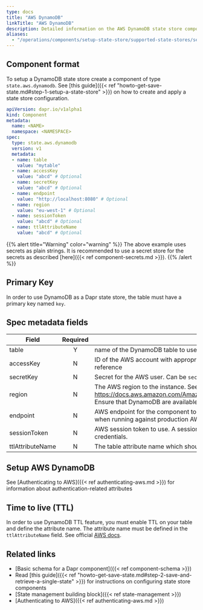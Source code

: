 ```yaml
---
type: docs
title: "AWS DynamoDB"
linkTitle: "AWS DynamoDB"
description: Detailed information on the AWS DynamoDB state store component
aliases:
  - "/operations/components/setup-state-store/supported-state-stores/setup-dynamodb/"
---
```


## Component format

To setup a DynamoDB state store create a component of type `state.aws.dynamodb`. See [this guide]({{< ref "howto-get-save-state.md#step-1-setup-a-state-store" >}}) on how to create and apply a state store configuration.

```yaml
apiVersion: dapr.io/v1alpha1
kind: Component
metadata:
  name: <NAME>
  namespace: <NAMESPACE>
spec:
  type: state.aws.dynamodb
  version: v1
  metadata:
  - name: table
    value: "mytable"
  - name: accessKey
    value: "abcd" # Optional
  - name: secretKey
    value: "abcd" # Optional
  - name: endpoint
    value: "http://localhost:8080" # Optional
  - name: region
    value: "eu-west-1" # Optional
  - name: sessionToken
    value: "abcd" # Optional
  - name: ttlAttributeName
    value: "abcd" # Optional
```

{{% alert title="Warning" color="warning" %}}
The above example uses secrets as plain strings. It is recommended to use a secret store for the secrets as described [here]({{< ref component-secrets.md >}}).
{{% /alert %}}

## Primary Key

In order to use DynamoDB as a Dapr state store, the table must have a primary key named `key`.

## Spec metadata fields

| Field              | Required | Details | Example |
|--------------------|:--------:|---------|---------|
| table              | Y  | name of the DynamoDB table to use  | `"mytable"`
| accessKey          | N  | ID of the AWS account with appropriate permissions to SNS and SQS. Can be `secretKeyRef` to use a secret reference  | `"AKIAIOSFODNN7EXAMPLE"`
| secretKey          | N  | Secret for the AWS user. Can be `secretKeyRef` to use a secret reference   |`"wJalrXUtnFEMI/K7MDENG/bPxRfiCYEXAMPLEKEY"`
| region             | N  | The AWS region to the instance. See this page for valid regions: https://docs.aws.amazon.com/AmazonRDS/latest/UserGuide/Concepts.RegionsAndAvailabilityZones.html. Ensure that DynamoDB are available in that region.| `"us-east-1"`
| endpoint          | N  |AWS endpoint for the component to use. Only used for local development. The `endpoint` is unncessary when running against production AWS   | `"http://localhost:4566"`
| sessionToken      | N  |AWS session token to use.  A session token is only required if you are using temporary security credentials. | `"TOKEN"`
| ttlAttributeName  | N  |The table attribute name which should be used for TTL. | `"expiresAt"`

## Setup AWS DynamoDB

See [Authenticating to AWS]({{< ref authenticating-aws.md >}}) for information about authentication-related attributes

## Time to live (TTL)

In order to use DynamoDB TTL feature, you must enable TTL on your table and define the attribute name.
The attribute name must be defined in the `ttlAttributeName` field.
See official [AWS docs](https://docs.aws.amazon.com/amazondynamodb/latest/developerguide/TTL.html).

## Related links

- [Basic schema for a Dapr component]({{< ref component-schema >}})
- Read [this guide]({{< ref "howto-get-save-state.md#step-2-save-and-retrieve-a-single-state" >}}) for instructions on configuring state store components
- [State management building block]({{< ref state-management >}})
- [Authenticating to AWS]({{< ref authenticating-aws.md >}})
